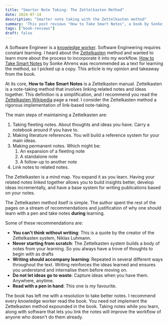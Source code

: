 ```yaml
---
title: "Smarter Note Taking: The Zettelkasten Method"
date: 2024-07-14
description: "Smarter note taking with the Zettelkasten method"
summary: 'This post reviews "How to Take Smart Notes", a book by Sonke Ahrens.'
tags: ["book-reviews"]
draft: false
---
```


A Software Engineer is a [knowledge worker](https://en.wikipedia.org/wiki/Knowledge_worker). Software Engineering requires constant learning. I heard about the [Zettelkasten](https://en.wikipedia.org/wiki/Zettelkasten) method and wanted to learn more about the process to incorporate it into my workflow. [How to Take Smart Notes](https://amzn.eu/d/06pomukl) by Sonke Ahrens was recommended as a text for learning the method, so I picked up a copy. This article is my opinion and takeaway from the book.

At its core, **How to Take Smart Notes** is a Zettelkasten manual. Zettelkasten is a note-taking method that involves linking related notes and ideas together. This definition is a simplification, and I  recommend you read the [Zettelkasten Wikipedia](https://en.wikipedia.org/wiki/Zettelkasten) page a read. I consider the Zettelkasten method a rigorous implementation of link-based note-taking.

The main steps of maintaining a Zettelkasten are:

1. Taking fleeting notes. About thoughts and ideas you have. Carry a notebook around if you have to.
2. Making literature references. You will build a reference system for your main ideas.
3. Making permanent notes. Which might be:
	1. An expansion of a fleeting note
	2. A standalone note
	3. A follow-up to another note
4. Link notes to related notes.

The Zettelkasten is a mind map. You expand it as you learn. Having your related notes linked together allows you to build insights better, develop ideas incrementally, and have a base system for writing publications based on your notes.

The Zettelkasten method itself is simple. The author spent the rest of the pages on a stream of recommendations and justification of why one should learn with a pen and take notes **during** learning.

Some of these recommendations are:

- **You can't think without writing**: This is a quote by the creator of the Zettelkasten system, Niklas Luhmann.
- **Never starting from scratch**: The Zettelkasten system builds a body of notes from your learning. So you always have a trove of thoughts to begin with as drafts
- **Writing should accompany learning**: Repeated in several different ways throughout the text. Writing reinforces the ideas learned and ensures you understand and internalise them before moving on.
- **Do not let ideas go to waste**: Capture ideas when you have them. Anywhere, anytime.
- **Read with a pen in hand**: This one is my favourite.

The book has left me with a resolution to take better notes. I recommend every knowledge worker read the book. You need not implement the Zettelkasten method expounded in the book. Taking notes while you learn, along with software that lets you link the notes will improve the workflow of anyone who doesn't do them already.
